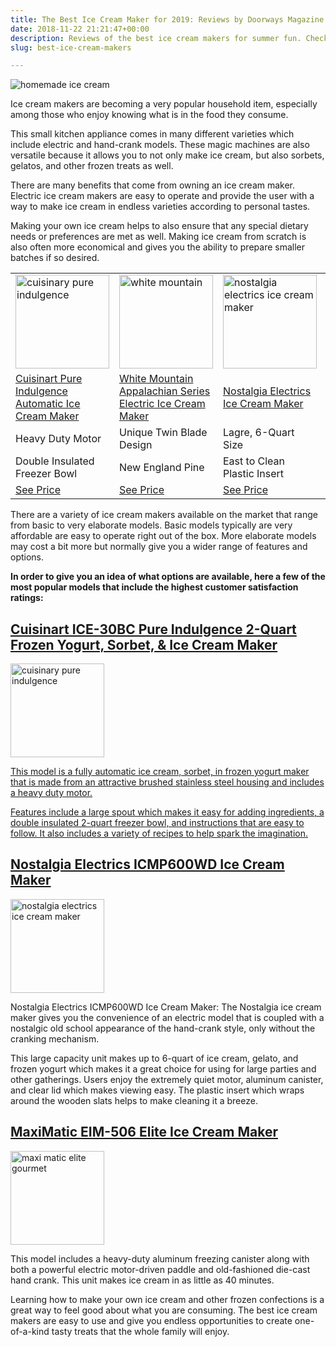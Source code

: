 ```yaml
---
title: The Best Ice Cream Maker for 2019: Reviews by Doorways Magazine Editor
date: 2018-11-22 21:21:47+00:00
description: Reviews of the best ice cream makers for summer fun. Check out these high quality ice cream makers and professional models reviewed by our editor.
slug: best-ice-cream-makers

---
```


<img src="https://www.doorwaysmagazine.com/wp-content/uploads/how_to_make_ice_cream.jpg" alt="homemade ice cream">
  
<p>Ice cream makers are becoming a very popular household item, especially among those who enjoy knowing what is in the food they consume. </p>
<p>This small kitchen appliance comes in many different varieties which include electric and hand-crank models. These magic machines are also versatile because it allows you to not only make ice cream, but also sorbets, gelatos, and other frozen treats as well.</p>
<p>There are many benefits that come from owning an ice cream maker. Electric ice cream makers are easy to operate and provide the user with a way to make ice cream in endless varieties according to personal tastes. </p>
<p>Making your own ice cream helps to also ensure that any special dietary needs or preferences are met as well. Making ice cream from scratch is also often more economical and gives you the ability to prepare smaller batches if so desired.</p>
<table><tr><td><a class="easyazon-link" data-cart="n" data-cloak="y" data-identifier="B0006ONQOC" data-locale="US" data-localize="y" data-popups="n" data-tag="neighborhoodenvy-20" href="https://www.doorwaysmagazine.com/product/B0006ONQOC/US/neighborhoodenvy-20/" rel="nofollow" target="_blank"><img src="https://www.doorwaysmagazine.com/wp-content/uploads/cuisinary_pure_indulgence_update-150x150.jpg" alt="cuisinary pure indulgence" width="150" height="150" class="aligncenter size-thumbnail wp-image-1093" srcset="https://www.doorwaysmagazine.com/wp-content/uploads/cuisinary_pure_indulgence_update-150x150.jpg 150w, https://www.doorwaysmagazine.com/wp-content/uploads/cuisinary_pure_indulgence_update-400x400.jpg 400w, https://www.doorwaysmagazine.com/wp-content/uploads/cuisinary_pure_indulgence_update-100x100.jpg 100w, https://www.doorwaysmagazine.com/wp-content/uploads/cuisinary_pure_indulgence_update-510x510.jpg 510w, https://www.doorwaysmagazine.com/wp-content/uploads/cuisinary_pure_indulgence_update-300x300.jpg 300w, https://www.doorwaysmagazine.com/wp-content/uploads/cuisinary_pure_indulgence_update-768x768.jpg 768w, https://www.doorwaysmagazine.com/wp-content/uploads/cuisinary_pure_indulgence_update-160x160.jpg 160w, https://www.doorwaysmagazine.com/wp-content/uploads/cuisinary_pure_indulgence_update-320x320.jpg 320w, https://www.doorwaysmagazine.com/wp-content/uploads/cuisinary_pure_indulgence_update.jpg 1000w" sizes="(max-width: 150px) 100vw, 150px"></a></td>
<td><a class="easyazon-link" data-cart="n" data-cloak="y" data-identifier="B006P1VC1O" data-locale="US" data-localize="y" data-popups="n" data-tag="neighborhoodenvy-20" href="https://www.doorwaysmagazine.com/product/B006P1VC1O/US/neighborhoodenvy-20/" rel="nofollow" target="_blank"><img src="https://www.doorwaysmagazine.com/wp-content/uploads/white_mountain_update-150x150.jpg" alt="white mountain" width="150" height="150" class="aligncenter size-thumbnail wp-image-1092" srcset="https://www.doorwaysmagazine.com/wp-content/uploads/white_mountain_update-150x150.jpg 150w, https://www.doorwaysmagazine.com/wp-content/uploads/white_mountain_update-400x400.jpg 400w, https://www.doorwaysmagazine.com/wp-content/uploads/white_mountain_update-100x100.jpg 100w, https://www.doorwaysmagazine.com/wp-content/uploads/white_mountain_update-510x510.jpg 510w, https://www.doorwaysmagazine.com/wp-content/uploads/white_mountain_update-300x300.jpg 300w, https://www.doorwaysmagazine.com/wp-content/uploads/white_mountain_update-768x768.jpg 768w, https://www.doorwaysmagazine.com/wp-content/uploads/white_mountain_update-160x160.jpg 160w, https://www.doorwaysmagazine.com/wp-content/uploads/white_mountain_update-320x320.jpg 320w, https://www.doorwaysmagazine.com/wp-content/uploads/white_mountain_update.jpg 1000w" sizes="(max-width: 150px) 100vw, 150px"></a></td>
<td><a class="easyazon-link" data-cart="n" data-cloak="y" data-identifier="B00JZMDMGI" data-locale="US" data-localize="y" data-popups="n" data-tag="neighborhoodenvy-20" href="https://www.doorwaysmagazine.com/product/B00JZMDMGI/US/neighborhoodenvy-20/" rel="nofollow" target="_blank"><img src="https://www.doorwaysmagazine.com/wp-content/uploads/nostalgia_electrics_update-150x150.jpg" alt="nostalgia electrics ice cream maker" width="150" height="150" class="aligncenter size-thumbnail wp-image-1091" srcset="https://www.doorwaysmagazine.com/wp-content/uploads/nostalgia_electrics_update-150x150.jpg 150w, https://www.doorwaysmagazine.com/wp-content/uploads/nostalgia_electrics_update-400x400.jpg 400w, https://www.doorwaysmagazine.com/wp-content/uploads/nostalgia_electrics_update-100x100.jpg 100w, https://www.doorwaysmagazine.com/wp-content/uploads/nostalgia_electrics_update-510x510.jpg 510w, https://www.doorwaysmagazine.com/wp-content/uploads/nostalgia_electrics_update-300x300.jpg 300w, https://www.doorwaysmagazine.com/wp-content/uploads/nostalgia_electrics_update-768x768.jpg 768w, https://www.doorwaysmagazine.com/wp-content/uploads/nostalgia_electrics_update-160x160.jpg 160w, https://www.doorwaysmagazine.com/wp-content/uploads/nostalgia_electrics_update-320x320.jpg 320w, https://www.doorwaysmagazine.com/wp-content/uploads/nostalgia_electrics_update.jpg 1000w" sizes="(max-width: 150px) 100vw, 150px"></a></td>
<td><a class="easyazon-link" data-cart="n" data-cloak="y" data-identifier="B00OTT3BHC" data-locale="US" data-localize="y" data-popups="n" data-tag="neighborhoodenvy-20" href="https://www.doorwaysmagazine.com/product/B00OTT3BHC/US/neighborhoodenvy-20/" rel="nofollow" target="_blank"><img src="https://www.doorwaysmagazine.com/wp-content/uploads/yaylabs_ice_cream_ball-150x150.jpg" alt="yaylabs ice cream ball" width="150" height="150" class="aligncenter size-thumbnail wp-image-1090" srcset="https://www.doorwaysmagazine.com/wp-content/uploads/yaylabs_ice_cream_ball-150x150.jpg 150w, https://www.doorwaysmagazine.com/wp-content/uploads/yaylabs_ice_cream_ball-400x400.jpg 400w, https://www.doorwaysmagazine.com/wp-content/uploads/yaylabs_ice_cream_ball-100x100.jpg 100w, https://www.doorwaysmagazine.com/wp-content/uploads/yaylabs_ice_cream_ball-510x510.jpg 510w, https://www.doorwaysmagazine.com/wp-content/uploads/yaylabs_ice_cream_ball-300x300.jpg 300w, https://www.doorwaysmagazine.com/wp-content/uploads/yaylabs_ice_cream_ball-768x768.jpg 768w, https://www.doorwaysmagazine.com/wp-content/uploads/yaylabs_ice_cream_ball-160x160.jpg 160w, https://www.doorwaysmagazine.com/wp-content/uploads/yaylabs_ice_cream_ball-320x320.jpg 320w, https://www.doorwaysmagazine.com/wp-content/uploads/yaylabs_ice_cream_ball.jpg 1000w" sizes="(max-width: 150px) 100vw, 150px"></a></td>
</tr><tr><td><a class="easyazon-link" data-cart="n" data-cloak="y" data-identifier="B0006ONQOC" data-locale="US" data-localize="y" data-popups="n" data-tag="neighborhoodenvy-20" href="https://www.doorwaysmagazine.com/product/B0006ONQOC/US/neighborhoodenvy-20/" rel="nofollow" target="_blank">Cuisinart Pure Indulgence Automatic Ice Cream Maker</a></td>
<td><a class="easyazon-link" data-cart="n" data-cloak="y" data-identifier="B006P1VC1O" data-locale="US" data-localize="y" data-popups="n" data-tag="neighborhoodenvy-20" href="https://www.doorwaysmagazine.com/product/B006P1VC1O/US/neighborhoodenvy-20/" rel="nofollow" target="_blank">White Mountain Appalachian Series Electric Ice Cream Maker</a></td>
<td><a class="easyazon-link" data-cart="n" data-cloak="y" data-identifier="B00JZMDMGI" data-locale="US" data-localize="y" data-popups="n" data-tag="neighborhoodenvy-20" href="https://www.doorwaysmagazine.com/product/B00JZMDMGI/US/neighborhoodenvy-20/" rel="nofollow" target="_blank">Nostalgia Electrics Ice Cream Maker</a></td>
<td><a class="easyazon-link" data-cart="n" data-cloak="y" data-identifier="B00OTT3BHC" data-locale="US" data-localize="y" data-popups="n" data-tag="neighborhoodenvy-20" href="https://www.doorwaysmagazine.com/product/B00OTT3BHC/US/neighborhoodenvy-20/" rel="nofollow" target="_blank">YayLabs Play and Freeze Ice Cream Ball</a></td>
</tr><tr><td>Heavy Duty Motor</td>
<td>Unique Twin Blade Design</td>
<td>Lagre, 6-Quart Size</td>
<td>Fun for the Kids</td>
</tr><tr><td>Double Insulated Freezer Bowl</td>
<td>New England Pine</td>
<td>East to Clean Plastic Insert</td>
<td>Great Gift</td>
</tr><tr><td><a class="easyazon-link" data-cart="n" data-cloak="y" data-identifier="B0006ONQOC" data-locale="US" data-localize="y" data-popups="n" data-tag="neighborhoodenvy-20" href="https://www.doorwaysmagazine.com/product/B0006ONQOC/US/neighborhoodenvy-20/" rel="nofollow" target="_blank">See Price</a></td>
<td><a class="easyazon-link" data-cart="n" data-cloak="y" data-identifier="B006P1VC1O" data-locale="US" data-localize="y" data-popups="n" data-tag="neighborhoodenvy-20" href="https://www.doorwaysmagazine.com/product/B006P1VC1O/US/neighborhoodenvy-20/" rel="nofollow" target="_blank">See Price</a></td>
<td><a class="easyazon-link" data-cart="n" data-cloak="y" data-identifier="B00JZMDMGI" data-locale="US" data-localize="y" data-popups="n" data-tag="neighborhoodenvy-20" href="https://www.doorwaysmagazine.com/product/B00JZMDMGI/US/neighborhoodenvy-20/" rel="nofollow" target="_blank">See Price</a></td>
<td><a class="easyazon-link" data-cart="n" data-cloak="y" data-identifier="B00OTT3BHC" data-locale="US" data-localize="y" data-popups="n" data-tag="neighborhoodenvy-20" href="https://www.doorwaysmagazine.com/product/B00OTT3BHC/US/neighborhoodenvy-20/" rel="nofollow" target="_blank">See Price</a></td>
</tr></table><p>There are a variety of ice cream makers available on the market that range from basic to very elaborate models. Basic models typically are very affordable are easy to operate right out of the box. More elaborate models may cost a bit more but normally give you a wider range of features and options. </p>
<p><strong>In order to give you an idea of what options are available, here a few of the most popular models that include the highest customer satisfaction ratings:</strong></p>
<h2><a class="easyazon-link" data-cart="n" data-cloak="y" data-identifier="B0006ONQOC" data-locale="US" data-localize="y" data-popups="n" data-tag="neighborhoodenvy-20" href="https://www.doorwaysmagazine.com/product/B0006ONQOC/US/neighborhoodenvy-20/" rel="nofollow" target="_blank">Cuisinart ICE-30BC Pure Indulgence 2-Quart Frozen Yogurt, Sorbet, &amp; Ice Cream Maker</a></h2>

<a class="easyazon-link" data-cart="n" data-cloak="y" data-identifier="B0006ONQOC" data-locale="US" data-localize="y" data-popups="n" data-tag="neighborhoodenvy-20" href="https://www.doorwaysmagazine.com/product/B0006ONQOC/US/neighborhoodenvy-20/" rel="nofollow" target="_blank"><img src="https://www.doorwaysmagazine.com/wp-content/uploads/cuisinary_pure_indulgence_update-150x150.jpg" alt="cuisinary pure indulgence" width="150" height="150" class="alignleft size-thumbnail wp-image-1093" srcset="https://www.doorwaysmagazine.com/wp-content/uploads/cuisinary_pure_indulgence_update-150x150.jpg 150w, https://www.doorwaysmagazine.com/wp-content/uploads/cuisinary_pure_indulgence_update-400x400.jpg 400w, https://www.doorwaysmagazine.com/wp-content/uploads/cuisinary_pure_indulgence_update-100x100.jpg 100w, https://www.doorwaysmagazine.com/wp-content/uploads/cuisinary_pure_indulgence_update-510x510.jpg 510w, https://www.doorwaysmagazine.com/wp-content/uploads/cuisinary_pure_indulgence_update-300x300.jpg 300w, https://www.doorwaysmagazine.com/wp-content/uploads/cuisinary_pure_indulgence_update-768x768.jpg 768w, https://www.doorwaysmagazine.com/wp-content/uploads/cuisinary_pure_indulgence_update-160x160.jpg 160w, https://www.doorwaysmagazine.com/wp-content/uploads/cuisinary_pure_indulgence_update-320x320.jpg 320w, https://www.doorwaysmagazine.com/wp-content/uploads/cuisinary_pure_indulgence_update.jpg 1000w" sizes="(max-width: 150px) 100vw, 150px">
  
This model is a fully automatic ice cream, sorbet, in frozen yogurt maker that is made from an attractive brushed stainless steel housing and includes a heavy duty motor. </p>
<p>Features include a large spout which makes it easy for adding ingredients, a double insulated 2-quart freezer bowl, and instructions that are easy to follow. It also includes a variety of recipes to help spark the imagination.</p>

<h2><a class="easyazon-link" data-cart="n" data-cloak="y" data-identifier="B00JZMDMGI" data-locale="US" data-localize="y" data-popups="n" data-tag="neighborhoodenvy-20" href="https://www.doorwaysmagazine.com/product/B00JZMDMGI/US/neighborhoodenvy-20/" rel="nofollow" target="_blank">Nostalgia Electrics ICMP600WD Ice Cream Maker</a></h2>
<a class="easyazon-link" data-cart="n" data-cloak="y" data-identifier="B00JZMDMGI" data-locale="US" data-localize="y" data-popups="n" data-tag="neighborhoodenvy-20" href="https://www.doorwaysmagazine.com/product/B00JZMDMGI/US/neighborhoodenvy-20/" rel="nofollow" target="_blank"><img src="https://www.doorwaysmagazine.com/wp-content/uploads/nostalgia_electrics_update-150x150.jpg" alt="nostalgia electrics ice cream maker" width="150" height="150" class="alignleft size-thumbnail wp-image-1091" srcset="https://www.doorwaysmagazine.com/wp-content/uploads/nostalgia_electrics_update-150x150.jpg 150w, https://www.doorwaysmagazine.com/wp-content/uploads/nostalgia_electrics_update-400x400.jpg 400w, https://www.doorwaysmagazine.com/wp-content/uploads/nostalgia_electrics_update-100x100.jpg 100w, https://www.doorwaysmagazine.com/wp-content/uploads/nostalgia_electrics_update-510x510.jpg 510w, https://www.doorwaysmagazine.com/wp-content/uploads/nostalgia_electrics_update-300x300.jpg 300w, https://www.doorwaysmagazine.com/wp-content/uploads/nostalgia_electrics_update-768x768.jpg 768w, https://www.doorwaysmagazine.com/wp-content/uploads/nostalgia_electrics_update-160x160.jpg 160w, https://www.doorwaysmagazine.com/wp-content/uploads/nostalgia_electrics_update-320x320.jpg 320w, https://www.doorwaysmagazine.com/wp-content/uploads/nostalgia_electrics_update.jpg 1000w" sizes="(max-width: 150px) 100vw, 150px"></a>
  <p>Nostalgia Electrics ICMP600WD Ice Cream Maker: The Nostalgia ice cream maker gives you the convenience of an electric model that is coupled with a nostalgic old school appearance of the hand-crank style, only without the cranking mechanism. </p>
<p>This large capacity unit makes up to 6-quart of ice cream, gelato, and frozen yogurt which makes it a great choice for using for large parties and other gatherings. Users enjoy the extremely quiet motor, aluminum canister, and clear lid which makes viewing easy. The plastic insert which wraps around the wooden slats helps to make cleaning it a breeze. </p>
<h2><a class="easyazon-link" data-cart="n" data-cloak="y" data-identifier="B002DUCCDS" data-locale="US" data-localize="y" data-popups="n" data-tag="neighborhoodenvy-20" href="https://www.doorwaysmagazine.com/product/B002DUCCDS/US/neighborhoodenvy-20/" rel="nofollow" target="_blank">MaxiMatic EIM-506 Elite Ice Cream Maker</a></h2>
<a class="easyazon-link" data-cart="n" data-cloak="y" data-identifier="B002DUCCDS" data-locale="US" data-localize="y" data-popups="n" data-tag="neighborhoodenvy-20" href="https://www.doorwaysmagazine.com/product/B002DUCCDS/US/neighborhoodenvy-20/" rel="nofollow" target="_blank"><img src="https://www.doorwaysmagazine.com/wp-content/uploads/maxi_matic_elite_gourmet_update-150x150.jpg" alt="maxi matic elite gourmet" width="150" height="150" class="alignleft size-thumbnail wp-image-1089" srcset="https://www.doorwaysmagazine.com/wp-content/uploads/maxi_matic_elite_gourmet_update-150x150.jpg 150w, https://www.doorwaysmagazine.com/wp-content/uploads/maxi_matic_elite_gourmet_update-400x400.jpg 400w, https://www.doorwaysmagazine.com/wp-content/uploads/maxi_matic_elite_gourmet_update-100x100.jpg 100w, https://www.doorwaysmagazine.com/wp-content/uploads/maxi_matic_elite_gourmet_update-510x510.jpg 510w, https://www.doorwaysmagazine.com/wp-content/uploads/maxi_matic_elite_gourmet_update-300x300.jpg 300w, https://www.doorwaysmagazine.com/wp-content/uploads/maxi_matic_elite_gourmet_update-768x768.jpg 768w, https://www.doorwaysmagazine.com/wp-content/uploads/maxi_matic_elite_gourmet_update-160x160.jpg 160w, https://www.doorwaysmagazine.com/wp-content/uploads/maxi_matic_elite_gourmet_update-320x320.jpg 320w, https://www.doorwaysmagazine.com/wp-content/uploads/maxi_matic_elite_gourmet_update.jpg 1000w" sizes="(max-width: 150px) 100vw, 150px"></a>
<p><This appliance makes up to 6 quarts of ice cream, frozen yogurt, sorbet, or gelato. The hand-crafted solid pine wood bucket is easy to clean and operate. </p>
<p>This model includes a heavy-duty aluminum freezing canister along with both a powerful electric motor-driven paddle and old-fashioned die-cast hand crank. This unit makes ice cream in as little as 40 minutes.</p>
<p>Learning how to make your own ice cream and other frozen confections is a great way to feel good about what you are consuming. The best ice cream makers are easy to use and give you endless opportunities to create one-of-a-kind tasty treats that the whole family will enjoy.</p>
